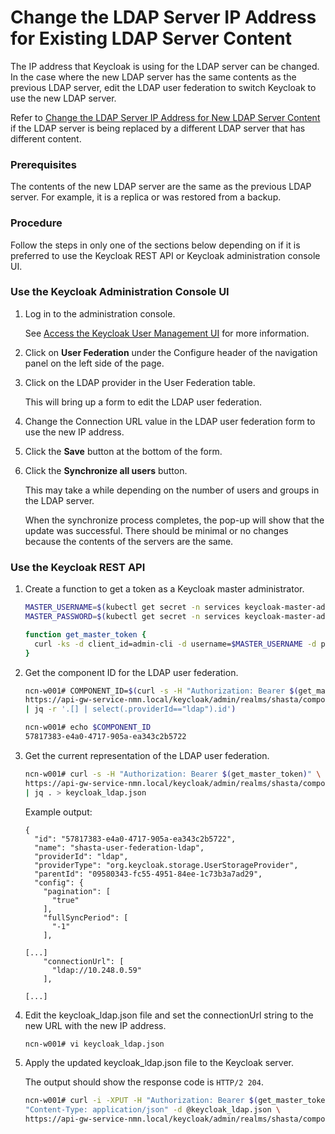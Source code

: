 # Change the LDAP Server IP Address for Existing LDAP Server Content

The IP address that Keycloak is using for the LDAP server can be changed. In the case where the new LDAP server has the same contents as the previous LDAP server, edit the LDAP user federation to switch Keycloak to use the new LDAP server.

Refer to [Change the LDAP Server IP Address for New LDAP Server Content](Change_the_LDAP_Server_IP_Address_for_New_LDAP_Server_Content.md) if the LDAP server is being replaced by a different LDAP server that has different content.

### Prerequisites

The contents of the new LDAP server are the same as the previous LDAP server. For example, it is a replica or was restored from a backup.

### Procedure

Follow the steps in only one of the sections below depending on if it is preferred to use the Keycloak REST API or Keycloak administration console UI.


### Use the Keycloak Administration Console UI

1.  Log in to the administration console.

    See [Access the Keycloak User Management UI](Access_the_Keycloak_User_Management_UI.md) for more information.

2.  Click on **User Federation** under the Configure header of the navigation panel on the left side of the page.

3.  Click on the LDAP provider in the User Federation table.

    This will bring up a form to edit the LDAP user federation.

4.  Change the Connection URL value in the LDAP user federation form to use the new IP address.

5.  Click the **Save** button at the bottom of the form.

6.  Click the **Synchronize all users** button.

    This may take a while depending on the number of users and groups in the LDAP server.

    When the synchronize process completes, the pop-up will show that the update was successful. There should be minimal or no changes because the contents of the servers are the same.


### Use the Keycloak REST API

1.  Create a function to get a token as a Keycloak master administrator.

    ```bash
    MASTER_USERNAME=$(kubectl get secret -n services keycloak-master-admin-auth -ojsonpath='{.data.user}' | base64 -d)
    MASTER_PASSWORD=$(kubectl get secret -n services keycloak-master-admin-auth -ojsonpath='{.data.password}' | base64 -d)

    function get_master_token {
      curl -ks -d client_id=admin-cli -d username=$MASTER_USERNAME -d password=$MASTER_PASSWORD -d grant_type=password https://api-gw-service-nmn.local/keycloak/realms/master/protocol/openid-connect/token | python -c "import sys.json; print json.load(sys.stdin)['access_token']"
    }
    ```

2.  Get the component ID for the LDAP user federation.

    ```bash
    ncn-w001# COMPONENT_ID=$(curl -s -H "Authorization: Bearer $(get_master_token)" \
    https://api-gw-service-nmn.local/keycloak/admin/realms/shasta/components \
    | jq -r '.[] | select(.providerId=="ldap").id')

    ncn-w001# echo $COMPONENT_ID
    57817383-e4a0-4717-905a-ea343c2b5722
    ```

3.  Get the current representation of the LDAP user federation.

    ```bash
    ncn-w001# curl -s -H "Authorization: Bearer $(get_master_token)" \
    https://api-gw-service-nmn.local/keycloak/admin/realms/shasta/components/$COMPONENT_ID \
    | jq . > keycloak_ldap.json
    ```

    Example output:

    ```
    {
      "id": "57817383-e4a0-4717-905a-ea343c2b5722",
      "name": "shasta-user-federation-ldap",
      "providerId": "ldap",
      "providerType": "org.keycloak.storage.UserStorageProvider",
      "parentId": "09580343-fc55-4951-84ee-1c73b3a7ad29",
      "config": {
        "pagination": [
          "true"
        ],
        "fullSyncPeriod": [
          "-1"
        ],
    
    [...]
        "connectionUrl": [
          "ldap://10.248.0.59"
        ],
    
    [...]
    ```

4.  Edit the keycloak\_ldap.json file and set the connectionUrl string to the new URL with the new IP address.

    ```bash
    ncn-w001# vi keycloak_ldap.json
    ```

5.  Apply the updated keycloak\_ldap.json file to the Keycloak server.

    The output should show the response code is `HTTP/2 204`.

    ```bash
    ncn-w001# curl -i -XPUT -H "Authorization: Bearer $(get_master_token)" -H \
    "Content-Type: application/json" -d @keycloak_ldap.json \
    https://api-gw-service-nmn.local/keycloak/admin/realms/shasta/components/$COMPONENT_ID
    ```

